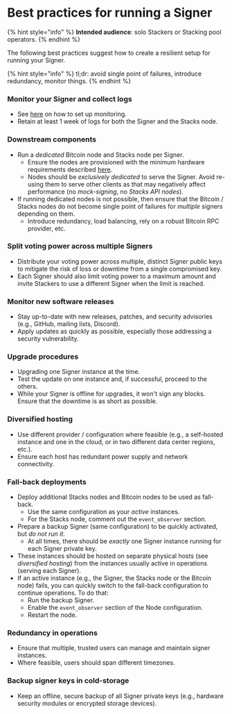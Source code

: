 # Best practices for running a Signer

{% hint style="info" %}
**Intended audience**: solo Stackers or Stacking pool operators.
{% endhint %}

The following best practices suggest how to create a resilient setup for running your Signer.

{% hint style="info" %}
tl;dr: avoid single point of failures, introduce redundancy, monitor things.
{% endhint %}

### Monitor your Signer and collect logs

* See [here](how-to-monitor-signer.md) on how to set up monitoring.
* Retain at least 1 week of logs for both the Signer and the Stacks node.

### Downstream components

* Run a _dedicated_ Bitcoin node and Stacks node per Signer.
  * Ensure the nodes are provisioned with the minimum hardware requirements described [here](https://docs.stacks.co/guides-and-tutorials/running-a-signer#minimum-system-requirements).
  * Nodes should be _exclusively dedicated_ to serve the Signer. Avoid re-using them to serve other clients as that may negatively affect performance (no _mock-signing_, no _Stacks API nodes_).
* If running dedicated nodes is not possible, then ensure that the Bitcoin / Stacks nodes do not become single point of failures for _multiple_ signers depending on them.
  * Introduce redundancy, load balancing, rely on a robust Bitcoin RPC provider, etc.

### Split voting power across multiple Signers

* Distribute your voting power across multiple, distinct Signer public keys to mitigate the risk of loss or downtime from a single compromised key.
* Each Signer should also limit voting power to a maximum amount and invite Stackers to use a different Signer when the limit is reached.

### Monitor new software releases

* Stay up-to-date with new releases, patches, and security advisories (e.g., GitHub, mailing lists, Discord).
* Apply updates as quickly as possible, especially those addressing a security vulnerability.

### Upgrade procedures

* Upgrading one Signer instance at the time.
* Test the update on one instance and, if successful, proceed to the others.
* While your Signer is offline for upgrades, it won't sign any blocks. Ensure that the downtime is as short as possible.

### Diversified hosting

* Use different provider / configuration where feasible (e.g., a self-hosted instance and one in the cloud, or in two different data center regions, etc.).
* Ensure each host has redundant power supply and network connectivity.

### Fall-back deployments

* Deploy additional Stacks nodes and Bitcoin nodes to be used as fall-back.
  * Use the same configuration as your _active_ instances.
  * For the Stacks node, comment out the `event_observer` section.
* Prepare a backup Signer (same configuration) to be quickly activated, but _do not run it_.
  * At all times, there should be _exactly_ one Signer instance running for each Signer private key.
* These instances should be hosted on separate physical hosts (see _diversified hosting_) from the instances usually active in operations (serving each Signer).
* If an active instance (e.g., the Signer, the Stacks node or the Bitcoin node) fails, you can quickly switch to the fall-back configuration to continue operations. To do that:
  * Run the backup Signer.
  * Enable the `event_observer` section of the Node configuration.
  * Restart the node.

### Redundancy in operations

* Ensure that multiple, trusted users can manage and maintain signer instances.
* Where feasible, users should span different timezones.

### Backup signer keys in cold-storage

* Keep an offline, secure backup of all Signer private keys (e.g., hardware security modules or encrypted storage devices).
